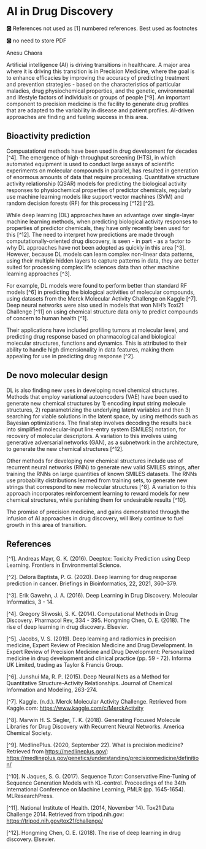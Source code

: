 # AI in Drug Discovery

:o2: References not used as [1] numbered references. Best used as footnotes

:o2: no need to store PDF

Anesu Chaora

Artificial intelligence (AI) is driving transitions in healthcare. A major area where it is driving this transition is in Precision Medicine, where the goal is to enhance efficacies by improving the accuracy of predicting treatment and prevention strategies - based on the characteristics of particular maladies, drug physiochemical properties, and the genetic, environmental and lifestyle factors of individuals or groups of people [^9]. An important component to precision medicine is the facility to generate drug profiles that are adapted to the variability in disease and patient profiles. AI-driven approaches are finding and fueling success in this area.

## Bioactivity prediction

Compuatational methods have been used in drug development for decades [^4]. The emergence of high-throughput screening (HTS), in which automated equipment is used to conduct large assays of scientific experiments on molecular compounds in parallel, has resulted in generation of enormous amounts of data that require processing. Quantitative structure activity relationship (QSAR) models for predicting the biological activity responses to physiochemical properties of predictor chemicals, regularly use machine learning models like support vector machines (SVM) and random decision forests (RF) for this processing [^12] [^2].

While deep learning (DL) approaches have an advantage over single-layer machine learning methods, when predicting biological activity responses to properties of predictor chemicals, they have only recently been used for this [^12]. The need to interpret how predictions are made through computationally-oriented drug discovery, is seen - in part - as a factor to why DL approaches have not been adopted as quickly in this area [^3]. However, because DL models can learn complex non-linear data patterns, using their multiple hidden layers to capture patterns in data, they are better suited for processing complex life sciences data than other machine learning approaches [^3].

For example, DL models were found to perform better than standard RF models [^6] in predicting the biological activities of molecular compounds, using datasets from the Merck Molecular Activity Challenge on Kaggle [^7]. Deep neural networks were also used in models that won NIH’s Toxi21 Challenge [^11] on using chemical structure data only to predict compounds of concern to human health [^1].

Their applications have included profiling tumors at molecular level, and predicting drug response based on pharmacological and biological molecular structures, functions and dynamics. This is attributed to their ability to handle high dimensionality in data features, making them appealing for use in predicting drug response [^2].

## De novo molecular design

DL is also finding new uses in developing novel chemical structures. Methods that employ variational autoencoders (VAE) have been used to generate new chemical structures by 1) encoding input string molecule structures, 2) reparametrizing the underlying latent variables and then 3) searching for viable solutions in the latent space, by using methods such as Bayesian optimizations. The final step involves decoding the results back into simplified molecular-input line-entry system (SMILES) notation, for recovery of molecular descriptors. A variation to this involves using generative adversarial networks (GAN), as a subnetwork in the architecture, to generate the new chemical structures [^12].

Other methods for developing new chemical structures include use of recurrent neural networks (RNN) to generate new valid SMILES strings, after training the RNNs on large quantities of known SMILES datasets. The RNNs use probability distributions learned from training sets, to generate new strings that correspond to new molecular structures [^8]. A variation to this approach incorporates reinforcement learning to reward models for new chemical structures, while punishing them for undesirable results [^10].

The promise of precision medicine, and gains demonstrated through the infusion of AI approaches in drug discovery, will likely continue to fuel growth in this area of transition.

## References

[^1]. Andreas Mayr, G. K. (2016). Deeptox: Toxicity Prediction using Deep Learning. Frontiers in Environmental Science.

[^2]. Delora Baptista, P. G. (2020). Deep learning for drug response prediction in cancer. Briefings in Bioinformatics, 22, 2021, 360–379.

[^3]. Erik Gawehn, J. A. (2016). Deep Learning in Drug Discovery. Molecular Informatics, 3 - 14.

[^4]. Gregory Sliwoski, S. K. (2014). Computational Methods in Drug Discovery. Pharmacol Rev, 334 - 395. Hongming Chen, O. E. (2018). The rise of deep learning in drug discovery. Elsevier.

[^5]. Jacobs, V. S. (2019). Deep learning and radiomics in precision medicine, Expert Review of Precision Medicine and Drug Development. In Expert Review of Precision Medicine and Drug Development: Personalized medicine in drug development and clinical practice (pp. 59 - 72). Informa UK Limited, trading as Taylor & Francis Group.

[^6]. Junshui Ma, R. P. (2015). Deep Neural Nets as a Method for Quantitative Structure-Activity Relationships. Journal of Chemical Information and Modeling, 263-274.

[^7]. Kaggle. (n.d.). Merck Molecular Activity Challenge. Retrieved from Kaggle.com: https://www.kaggle.com/c/MerckActivity

[^8]. Marwin H. S. Segler, T. K. (2018). Generating Focused Molecule Libraries for Drug Discovery with Recurrent Neural Networks. America Chemical Society.

[^9]. MedlinePlus. (2020, September 22). What is precision medicine? Retrieved from https://medlineplus.gov/:
https://medlineplus.gov/genetics/understanding/precisionmedicine/definition/

[^10]. N Jaques, S. G. (2017). Sequence Tutor: Conservative Fine-Tuning of Sequence Generation Models with KL-control. Proceedings of the 34th International Conference on Machine Learning, PMLR (pp. 1645-1654). MLResearchPress.

[^11]. National Institute of Health. (2014, November 14). Tox21 Data Challenge 2014. Retrieved from tripod.nih.gov: https://tripod.nih.gov/tox21/challenge/

[^12]. Hongming Chen, O. E. (2018). The rise of deep learning in drug discovery. Elsevier.
